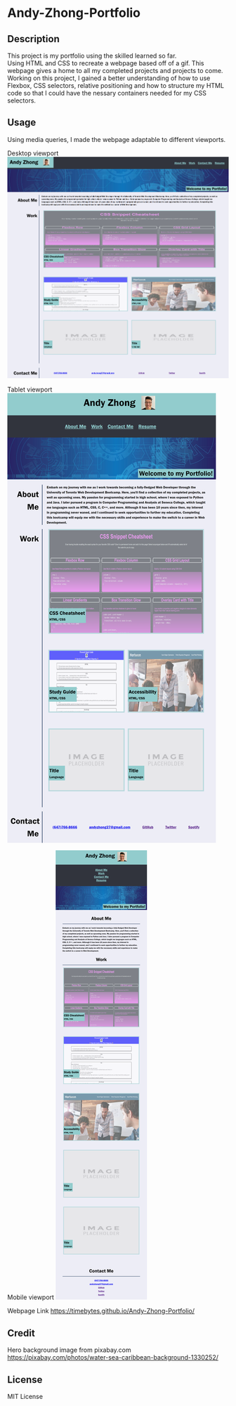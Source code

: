 # Andy-Zhong-Portfolio

## Description

This project is my portfolio using the skilled learned so far.  
Using HTML and CSS to recreate a webpage based off of a gif.
This webpage gives a home to all my completed projects and projects to come.  
Working on this project, I gained a better understanding of how to use Flexbox, CSS selectors, relative positioning and how to structure my HTML code so that I could have the nessary containers needed for my CSS selectors.

## Usage

Using media queries, I made the webpage adaptable to different viewports.

Desktop viewport
![screenshot of desktop view](./assets/fullscreencapture.png)

Tablet viewport
![screenshot of tablet view](./assets/fullscreencapture2.png)

Mobile viewport
![screenshot of mobile view](./assets/fullscreencapture3.png)

Webpage Link
https://timebytes.github.io/Andy-Zhong-Portfolio/

## Credit

Hero background image from pixabay.com
https://pixabay.com/photos/water-sea-caribbean-background-1330252/

## License

MIT License
